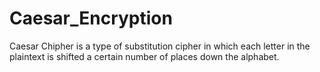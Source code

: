 # Caesar_Encryption

Caesar Chipher is a type of substitution cipher in which each letter in the plaintext is shifted a certain number of places down the alphabet. 
